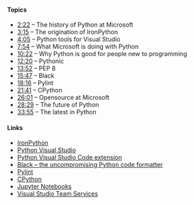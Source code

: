 #### Topics

- [2:22](#t=2:22) – The history of Python at Microsoft
- [3:15](#t=3:15) – The origination of IronPython
- [4:05](#t=4:05) – Python tools for Visual Studio
- [7:54](#t=7:54) – What Microsoft is doing with Python
- [10:22](#t=10:22) – Why Python is good for people new to programming
- [12:20](#t=12:20) – Pythonic
- [13:52](#t=13:52) – PEP 8
- [15:47](#t=15:47) – Black
- [18:16](#t=18:17) – Pylint
- [21:41](#t=21:41) – CPython
- [26:01](#t=26:01) – Opensource at Microsoft
- [28:29](#t=28:29) – The future of Python
- [33:55](#t=33:55) – The latest in Python

#### Links

- [IronPython](http://ironpython.net/)
- [Python Visual Studio](https://www.visualstudio.com/vs/features/python/)
- [Python Visual Studio Code extension](https://code.visualstudio.com/docs/languages/python)
- [Black – the uncompromising Python code formatter](https://github.com/ambv/black)
- [Pylint](https://www.pylint.org/)
- [CPython](https://github.com/python/cpython)
- [Jupyter Notebooks](https://notebooks.azure.com/help/jupyter-notebooks)
- [Visual Studio Team Services](https://visualstudio.microsoft.com/team-services/)